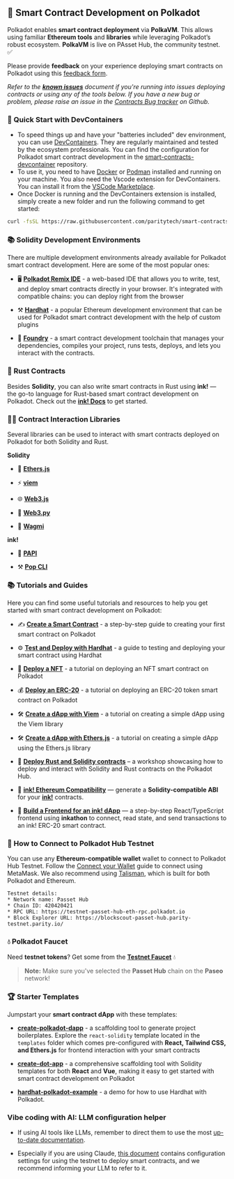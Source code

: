 ## 🚀 Smart Contract Development on Polkadot

Polkadot enables **smart contract deployment** via **PolkaVM**. This allows using familiar **Ethereum tools** and **libraries** while leveraging Polkadot’s robust ecosystem. **PolkaVM** is live on PAsset Hub, the community testnet. ✅

Please provide **feedback** on your experience deploying smart contracts on Polkadot using this [feedback form](https://forms.gle/BhL5ZCaFMUvSipos8).

*Refer to the [**known issues**](https://docs.google.com/document/d/1j5hnQZRqlbVagW28dC24OVAF8uRih5jWubBxy5PlMYc/edit?usp=sharing) document if you're running into issues deploying contracts or using any of the tools below. If you have a new bug or problem, please raise an issue in the [Contracts Bug tracker](https://github.com/paritytech/contract-issues) on Github.*

### 🚀 Quick Start with DevContainers

- To speed things up and have your "batteries included" dev environment, you can use [DevContainers](https://code.visualstudio.com/docs/devcontainers/containers). They are regularly maintained and tested by the ecosystem professionals. You can find the configuration for Polkadot smart contract development in the [smart-contracts-devcontainer](https://github.com/paritytech/smart-contracts-devcontainer) repository.
- To use it, you need to have [Docker](https://www.docker.com/products/docker-desktop) or [Podman](https://podman.io/docs/installation) installed and running on your machine. You also need the Vscode extension for DevContainers. You can install it from the [VSCode Marketplace](https://marketplace.visualstudio.com/items?itemName=ms-vscode-remote.remote-containers).
- Once Docker is running and the DevContainers extension is installed, simply create a new folder and run the following command to get started:

```bash
curl -fsSL https://raw.githubusercontent.com/paritytech/smart-contracts-devcontainer/main/.devcontainer/fetch-devcontainer.sh | bash -s --
```

### 📚 Solidity Development Environments

There are multiple development environments already available for Polkadot smart contract development. Here are some of the most popular ones:

- 🖥️ [**Polkadot Remix IDE**](https://docs.polkadot.com/develop/smart-contracts/dev-environments/remix/) - a web-based IDE that allows you to write, test, and deploy smart contracts directly in your browser. It's integrated with compatible chains: you can deploy right from the browser

- ⚒️ [**Hardhat**](https://docs.polkadot.com/develop/smart-contracts/dev-environments/hardhat/) - a popular Ethereum development environment that can be used for Polkadot smart contract development with the help of custom plugins

- 🤠 [**Foundry**](https://docs.polkadot.com/develop/smart-contracts/dev-environments/foundry/) - a smart contract development toolchain that manages your dependencies, compiles your project, runs tests, deploys, and lets you interact with the contracts.

### 🦀 Rust Contracts

Besides **Solidity**, you can also write smart contracts in Rust using **ink!** &mdash; the go-to language for Rust-based smart contract development on Polkadot. Check out the [**ink! Docs**](https://use.ink/6.x) to get started.

### 👨‍💻 Contract Interaction Libraries

Several libraries can be used to interact with smart contracts deployed on Polkadot for both Solidity and Rust.

**Solidity**

- 🔵 [**Ethers.js**](https://docs.polkadot.com/develop/smart-contracts/libraries/ethers-js/)

- ⚡ [**viem**](https://docs.polkadot.com/develop/smart-contracts/libraries/viem/)

- 🌐 [**Web3.js**](https://docs.polkadot.com/develop/smart-contracts/libraries/web3-js/)

- 🐍 [**Web3.py**](https://docs.polkadot.com/develop/smart-contracts/libraries/web3-py/)

- 🧙 [**Wagmi**](https://docs.polkadot.com/develop/smart-contracts/libraries/wagmi/)

**ink!**

- 🥸 [**PAPI**](https://papi.how/ink)

- ⚒️ [**Pop CLI**](https://learn.onpop.io/welcome/hackathon-guide#contract-development)

### 📚 Tutorials and Guides

Here you can find some useful tutorials and resources to help you get started with smart contract development on Polkadot:

- ✍️ [**Create a Smart Contract**](https://docs.polkadot.com/tutorials/smart-contracts/launch-your-first-project/create-contracts/) - a step-by-step guide to creating your first smart contract on Polkadot

- ⚙️ [**Test and Deploy with Hardhat**](https://docs.polkadot.com/tutorials/smart-contracts/launch-your-first-project/test-and-deploy-with-hardhat/) - a guide to testing and deploying your smart contract using Hardhat

- 🎨 [**Deploy a NFT**](https://docs.polkadot.com/tutorials/smart-contracts/deploy-nft/) - a tutorial on deploying an NFT smart contract on Polkadot

- 💰 [**Deploy an ERC-20**](https://docs.polkadot.com/tutorials/smart-contracts/deploy-erc20/) - a tutorial on deploying an ERC-20 token smart contract on Polkadot

- 🛠️ [**Create a dApp with Viem**](https://docs.polkadot.com/develop/smart-contracts/libraries/viem/) - a tutorial on creating a simple dApp using the Viem library

- 🛠️ [**Create a dApp with Ethers.js**](https://docs.polkadot.com/develop/smart-contracts/libraries/ethers-js/) - a tutorial on creating a simple dApp using the Ethers.js library

- 🎥 [**Deploy Rust and Solidity contracts**](https://youtu.be/TGgpG1jPxeE) – a workshop showcasing how to deploy and interact with Solidity and Rust contracts on the Polkadot Hub.

- 🔄 [**ink! Ethereum Compatibility**](https://use.ink/tutorials/ethereum-compatibility/overview) — generate a **Solidity-compatible ABI** for your [**ink!**](https://use.ink/docs/v6#what-is-ink) contracts.

- 🧩 [**Build a Frontend for an ink! dApp**](https://use.ink/tutorials/frontend-development/inkathon-erc20) — a step-by-step React/TypeScript frontend using **inkathon** to connect, read state, and send transactions to an ink! ERC-20 smart contract.

### 🔑 How to Connect to Polkadot Hub Testnet

You can use any **Ethereum-compatible wallet** wallet to connect to Polkadot Hub Testnet. Follow the [Connect your Wallet](https://docs.polkadot.com/develop/smart-contracts/connect-to-polkadot/) guide to connect using MetaMask. We also recommend using [Talisman](https://talisman.xyz/), which is built for both Polkadot and Ethereum.

```
Testnet details:
* Network name: Passet Hub
* Chain ID: 420420421
* RPC URL: https://testnet-passet-hub-eth-rpc.polkadot.io
* Block Explorer URL: https://blockscout-passet-hub.parity-testnet.parity.io/
```


### 💧 Polkadot Faucet

Need **testnet tokens**? Get some from the [**Testnet Faucet**](https://faucet.polkadot.io/?parachain=1111) 💧

> **Note:** Make sure you've selected the **Passet Hub** chain on the **Paseo** network!


### 🏆 Starter Templates

Jumpstart your **smart contract dApp** with these templates:

- [**create-polkadot-dapp**](https://www.npmjs.com/package/create-polkadot-dapp) - a scaffolding tool to generate project boilerplates. Explore the `react-solidity` template located in the `templates` folder which comes pre-configured with **React, Tailwind CSS, and Ethers.js** for frontend interaction with your smart contracts

- [**create-dot-app**](https://www.npmjs.com/package/create-dot-app) - a comprehensive scaffolding tool with Solidity templates for both **React** and **Vue**, making it easy to get started with smart contract development on Polkadot

- [**hardhat-polkadot-example**](https://github.com/UtkarshBhardwaj007/hardhat-polkadot-example) - a demo for how to use Hardhat with Polkadot.


### Vibe coding with AI: LLM configuration helper

- If using AI tools like LLMs, remember to direct them to use the most [up-to-date documentation](https://docs.polkadot.com/).

- Especially if you are using Claude, [this document](https://www.kusamahub.com/downloads/LLMCONTRACTS.md) contains configuration settings for using the testnet to deploy smart contracts, and we recommend informing your LLM to refer to it.
